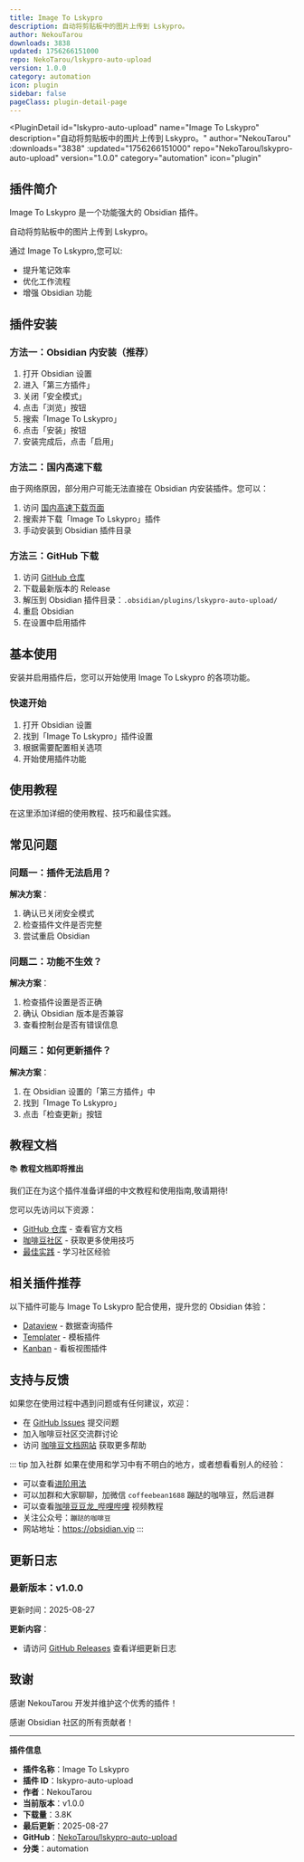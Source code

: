 ```yaml
---
title: Image To Lskypro
description: 自动将剪贴板中的图片上传到 Lskypro。
author: NekouTarou
downloads: 3838
updated: 1756266151000
repo: NekoTarou/lskypro-auto-upload
version: 1.0.0
category: automation
icon: plugin
sidebar: false
pageClass: plugin-detail-page
---
```


<PluginDetail
  id="lskypro-auto-upload"
  name="Image To Lskypro"
  description="自动将剪贴板中的图片上传到 Lskypro。"
  author="NekouTarou"
  :downloads="3838"
  :updated="1756266151000"
  repo="NekoTarou/lskypro-auto-upload"
  version="1.0.0"
  category="automation"
  icon="plugin"
>

<!-- AUTO_GENERATED_START -->
## 插件简介

Image To Lskypro 是一个功能强大的 Obsidian 插件。

自动将剪贴板中的图片上传到 Lskypro。

通过 Image To Lskypro,您可以:

- 提升笔记效率
- 优化工作流程
- 增强 Obsidian 功能

<!-- AUTO_GENERATED_END -->

<!-- AUTO_GENERATED_START -->
## 插件安装

### 方法一：Obsidian 内安装（推荐）

1. 打开 Obsidian 设置
2. 进入「第三方插件」
3. 关闭「安全模式」
4. 点击「浏览」按钮
5. 搜索「Image To Lskypro」
6. 点击「安装」按钮
7. 安装完成后，点击「启用」

### 方法二：国内高速下载

由于网络原因，部分用户可能无法直接在 Obsidian 内安装插件。您可以：

1. 访问 [国内高速下载页面](/zh/documentation/obsidian-plugins-download.html)
2. 搜索并下载「Image To Lskypro」插件
3. 手动安装到 Obsidian 插件目录

### 方法三：GitHub 下载

1. 访问 [GitHub 仓库](https://github.com/NekoTarou/lskypro-auto-upload)
2. 下载最新版本的 Release
3. 解压到 Obsidian 插件目录：`.obsidian/plugins/lskypro-auto-upload/`
4. 重启 Obsidian
5. 在设置中启用插件

## 基本使用

安装并启用插件后，您可以开始使用 Image To Lskypro 的各项功能。

### 快速开始

1. 打开 Obsidian 设置
2. 找到「Image To Lskypro」插件设置
3. 根据需要配置相关选项
4. 开始使用插件功能

<!-- AUTO_GENERATED_END -->

<!-- CUSTOM_CONTENT_START:tutorial -->
## 使用教程

在这里添加详细的使用教程、技巧和最佳实践。

<!-- CUSTOM_CONTENT_END:tutorial -->

<!-- SHARED_CONTENT_START -->
## 常见问题

### 问题一：插件无法启用？

**解决方案**：
1. 确认已关闭安全模式
2. 检查插件文件是否完整
3. 尝试重启 Obsidian

### 问题二：功能不生效？

**解决方案**：
1. 检查插件设置是否正确
2. 确认 Obsidian 版本是否兼容
3. 查看控制台是否有错误信息

### 问题三：如何更新插件？

**解决方案**：
1. 在 Obsidian 设置的「第三方插件」中
2. 找到「Image To Lskypro」
3. 点击「检查更新」按钮

## 教程文档

📚 **教程文档即将推出**

我们正在为这个插件准备详细的中文教程和使用指南,敬请期待!

您可以先访问以下资源：
- [GitHub 仓库](https://github.com/NekoTarou/lskypro-auto-upload) - 查看官方文档
- [咖啡豆社区](/zh/bases/) - 获取更多使用技巧
- [最佳实践](/zh/best-practices/) - 学习社区经验

## 相关插件推荐

以下插件可能与 Image To Lskypro 配合使用，提升您的 Obsidian 体验：

- [Dataview](/zh/plugins/dataview.html) - 数据查询插件
- [Templater](/zh/plugins/templater-obsidian.html) - 模板插件
- [Kanban](/zh/plugins/obsidian-kanban.html) - 看板视图插件

## 支持与反馈

如果您在使用过程中遇到问题或有任何建议，欢迎：

- 在 [GitHub Issues](https://github.com/NekoTarou/lskypro-auto-upload/issues) 提交问题
- 加入咖啡豆社区交流群讨论
- 访问 [咖啡豆文档网站](https://obsidian.vip) 获取更多帮助

::: tip 加入社群
如果在使用和学习中有不明白的地方，或者想看看别人的经验：
- 可以查看[进阶用法](/zh/advanced)
- 可以加群和大家聊聊，加微信 `coffeebean1688` 蹦跶的咖啡豆，然后进群
- 可以查看[咖啡豆豆龙_哔哩哔哩](https://space.bilibili.com/618777356) 视频教程
- 关注公众号：`蹦跶的咖啡豆`
- 网站地址：https://obsidian.vip
:::
<!-- SHARED_CONTENT_END -->

<!-- AUTO_GENERATED_START -->
## 更新日志

### 最新版本：v1.0.0

更新时间：2025-08-27

**更新内容**：
- 请访问 [GitHub Releases](https://github.com/NekoTarou/lskypro-auto-upload/releases) 查看详细更新日志

## 致谢

感谢 NekouTarou 开发并维护这个优秀的插件！

感谢 Obsidian 社区的所有贡献者！

---

**插件信息**
- **插件名称**：Image To Lskypro
- **插件 ID**：lskypro-auto-upload
- **作者**：NekouTarou
- **当前版本**：v1.0.0
- **下载量**：3.8K
- **最后更新**：2025-08-27
- **GitHub**：[NekoTarou/lskypro-auto-upload](https://github.com/NekoTarou/lskypro-auto-upload)
- **分类**：automation
<!-- AUTO_GENERATED_END -->

</PluginDetail>

